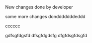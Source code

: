 New changes done by developer

some more changes dondddddddeddd


cccccc

gdfsgfdgsfd
dfsgfdgdsfg
dfgfdsgfdsgfd

